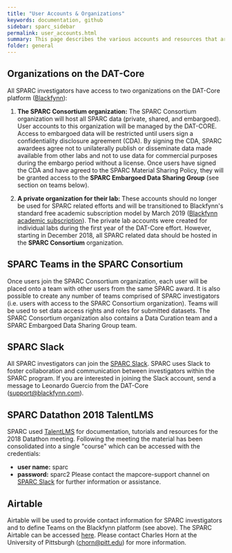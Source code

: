 ```yaml
---
title: "User Accounts & Organizations"
keywords: documentation, github
sidebar: sparc_sidebar
permalink: user_accounts.html
summary: This page describes the various accounts and resources that are available to the SPARC investigators.
folder: general
---
```


## Organizations on the DAT-Core
All SPARC investigators have access to two organizations on the DAT-Core platform ([Blackfynn](https://app.blackfynn.io)):

1. **The SPARC Consortium organization:** 
The SPARC Consortium organization will host all SPARC data (private, shared, and embargoed). User accounts to this organization will be managed by the DAT-CORE. Access to embargoed data will be restricted until users sign a confidentiality disclosure agreement (CDA). By signing the CDA, SPARC awardees agree not to unilaterally publish or disseminate data made available from other labs and not to use data for commercial purposes during the embargo period without a license. Once users have signed the CDA and have agreed to the SPARC Material Sharing Policy, they will be granted access to the **SPARC Embargoed Data Sharing Group** (see section on teams below).

2. **A private organization for their lab:** 
These accounts should no longer be used for SPARC related efforts and will be transitioned to Blackfynn's standard free academic subscription model by March 2019 ([Blackfynn academic subscription](https://www.blackfynn.com/academia)). The private lab accounts were created for individual labs during the first year of the DAT-Core effort. However, starting in December 2018, all SPARC related data should be hosted in the **SPARC Consortium** organization.

## SPARC Teams in the SPARC Consortium
Once users join the SPARC Consortium organization, each user will be placed onto a team with other users from the same SPARC award. It is also possible to create any number of teams comprised of SPARC investigators (i.e. users with access to the SPARC Consortium organization). Teams will be used to set data access rights and roles for submitted datasets. The SPARC Consortium organization also contains a Data Curation team and a SPARC Embargoed Data Sharing Group team.

## SPARC Slack
All SPARC investigators can join the [SPARC Slack](https://nih-sparc.slack.com). SPARC uses Slack to foster collaboration and communication between investigators within the SPARC program. If you are interested in joining the Slack account, send a message to Leonardo Guercio from the DAT-Core (support@blackfynn.com).

## SPARC Datathon 2018 TalentLMS
SPARC used [TalentLMS](https://datathon-learnwithsparc.talentlms.com/) for documentation, tutorials and resources for the 2018 Datathon meeting. Following the meeting the material has been consolidated into a single "course" which can be accessed with the credentials:
* **user name:** sparc
* **password:** sparc2
Please contact the mapcore-support channel on [SPARC Slack](https://nih-sparc.slack.com) for further information or assistance.

## Airtable
Airtable will be used to provide contact information for SPARC investigators and to define Teams on the Blackfynn platform (see above). The SPARC Airtable can be accessed [here](https://airtable.com/tblFGEvUoTbbG6tJy/viwWBpydzfYQsvNFz). Please contact Charles Horn at the University of Pittsburgh (chorn@pitt.edu) for more information.
